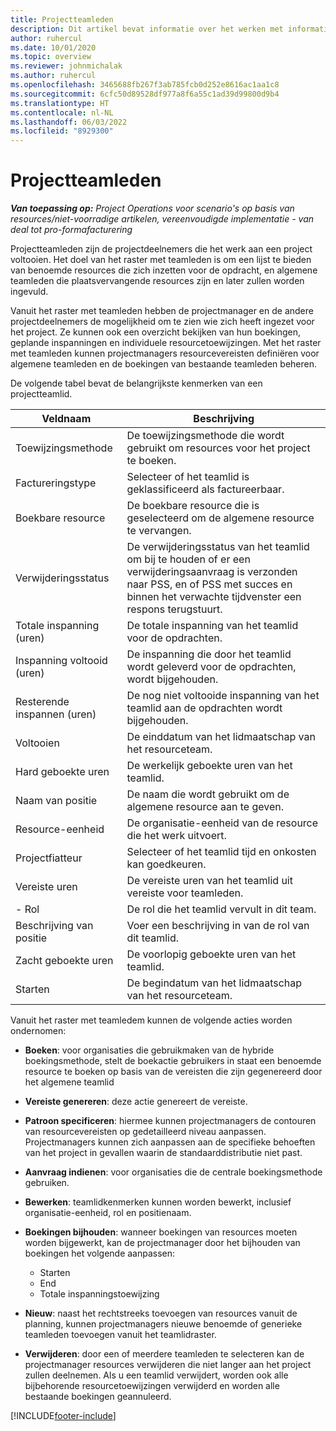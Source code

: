 ```yaml
---
title: Projectteamleden
description: Dit artikel bevat informatie over het werken met informatie, kenmerken en planning van projectteamleden.
author: ruhercul
ms.date: 10/01/2020
ms.topic: overview
ms.reviewer: johnmichalak
ms.author: ruhercul
ms.openlocfilehash: 3465688fb267f3ab785fcb0d252e8616ac1aa1c8
ms.sourcegitcommit: 6cfc50d89528df977a8f6a55c1ad39d99800d9b4
ms.translationtype: HT
ms.contentlocale: nl-NL
ms.lasthandoff: 06/03/2022
ms.locfileid: "8929300"
---
```

# <a name="project-team-members"></a>Projectteamleden

_**Van toepassing op:** Project Operations voor scenario's op basis van resources/niet-voorradige artikelen, vereenvoudigde implementatie - van deal tot pro-formafacturering_

Projectteamleden zijn de projectdeelnemers die het werk aan een project voltooien. Het doel van het raster met teamleden is om een lijst te bieden van benoemde resources die zich inzetten voor de opdracht, en algemene teamleden die plaatsvervangende resources zijn en later zullen worden ingevuld.

Vanuit het raster met teamleden hebben de projectmanager en de andere projectdeelnemers de mogelijkheid om te zien wie zich heeft ingezet voor het project. Ze kunnen ook een overzicht bekijken van hun boekingen, geplande inspanningen en individuele resourcetoewijzingen. Met het raster met teamleden kunnen projectmanagers resourcevereisten definiëren voor algemene teamleden en de boekingen van bestaande teamleden beheren.

De volgende tabel bevat de belangrijkste kenmerken van een projectteamlid.

| Veldnaam          | Beschrijving                                                                                                                                                                  |
|--------------------------|-----------------------------------------------------------------------------------------------------------------------------------------------------------------------------------|
| Toewijzingsmethode        | De toewijzingsmethode die wordt gebruikt om resources voor het project te boeken.                                                                         |
| Factureringstype             | Selecteer of het teamlid is geklassificeerd als factureerbaar.                                                                                                                                       |
| Boekbare resource        | De boekbare resource die is geselecteerd om de algemene resource te vervangen.                                                                                                                   |
| Verwijderingsstatus            | De verwijderingsstatus van het teamlid om bij te houden of er een verwijderingsaanvraag is verzonden naar PSS, en of PSS met succes en binnen het verwachte tijdvenster een respons terugstuurt. |
| Totale inspanning (uren)     | De totale inspanning van het teamlid voor de opdrachten.                                                                                                                         |
| Inspanning voltooid (uren) | De inspanning die door het teamlid wordt geleverd voor de opdrachten, wordt bijgehouden.                                                                                           |
| Resterende inspannen (uren) | De nog niet voltooide inspanning van het teamlid aan de opdrachten wordt bijgehouden.                                                                                    |
| Voltooien                   | De einddatum van het lidmaatschap van het resourceteam.                                                                                                                                            |
| Hard geboekte uren        | De werkelijk geboekte uren van het teamlid.                                                                                                                                                                |
| Naam van positie            | De naam die wordt gebruikt om de algemene resource aan te geven.                                                                                                                                   |
| Resource-eenheid          | De organisatie-eenheid van de resource die het werk uitvoert.                                                                                                                      |
| Projectfiatteur         | Selecteer of het teamlid tijd en onkosten kan goedkeuren.                                                                                                                     |
| Vereiste uren           | De vereiste uren van het teamlid uit vereiste voor teamleden.                                                                                                                       |
| - Rol                     | De rol die het teamlid vervult in dit team.                                                                                                                                |
| Beschrijving van positie     | Voer een beschrijving in van de rol van dit teamlid.                                                                                                                             |
| Zacht geboekte uren        | De voorlopig geboekte uren van het teamlid.                                                                                                                                                                 |
| Starten                    | De begindatum van het lidmaatschap van het resourceteam.                                                                                                                                          |

Vanuit het raster met teamledem kunnen de volgende acties worden ondernomen:

- **Boeken**: voor organisaties die gebruikmaken van de hybride boekingsmethode, stelt de boekactie gebruikers in staat een benoemde resource te boeken op basis van de vereisten die zijn gegenereerd door het algemene teamlid
- **Vereiste genereren**: deze actie genereert de vereiste.
- **Patroon specificeren**: hiermee kunnen projectmanagers de contouren van resourcevereisten op gedetailleerd niveau aanpassen. Projectmanagers kunnen zich aanpassen aan de specifieke behoeften van het project in gevallen waarin de standaarddistributie niet past.
- **Aanvraag indienen**: voor organisaties die de centrale boekingsmethode gebruiken.
- **Bewerken**: teamlidkenmerken kunnen worden bewerkt, inclusief organisatie-eenheid, rol en positienaam.
- **Boekingen bijhouden**: wanneer boekingen van resources moeten worden bijgewerkt, kan de projectmanager door het bijhouden van boekingen het volgende aanpassen:

    - Starten
    - End
    - Totale inspanningstoewijzing

- **Nieuw**: naast het rechtstreeks toevoegen van resources vanuit de planning, kunnen projectmanagers nieuwe benoemde of generieke teamleden toevoegen vanuit het teamlidraster.
- **Verwijderen**: door een of meerdere teamleden te selecteren kan de projectmanager resources verwijderen die niet langer aan het project zullen deelnemen. Als u een teamlid verwijdert, worden ook alle bijbehorende resourcetoewijzingen verwijderd en worden alle bestaande boekingen geannuleerd.


[!INCLUDE[footer-include](../includes/footer-banner.md)]